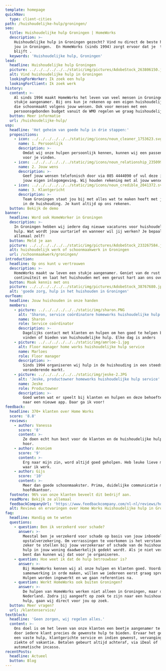 ```yaml
---
template: homepage
quickNav:
  type: client-cities
path: /huishoudelijke-hulp/groningen/
seo:
  title: Huishoudelijke hulp Groningen | HomeWorks
  description: >-
    Huishoudelijke hulp in Groningen gezocht? Vind nu direct de beste hulp voor
    jou in Groningen.  En HomeWorks (sinds 1994) zorgt ervoor dat je  tevreden
    blijft .
  keywords: 'Huishoudelijke hulp, Groningen'
lead:
  headline: Huishoudelijke hulp Groningen
  picture: ../../../../../../static/img/pictures/AdobeStock_263806150.jpg
  alt: Vind huishoudelijke hulp in Groningen
  lookingForWorker: Ik zoek een hulp
  lookingForClient: Ik zoek werk
history:
  content: >-
    Al sinds 1994 maakt HomeWorks het leven van veel mensen in Groningen een
    stukje aangenamer. Bij ons kun je rekenen op een eigen huishoudelijke hulp,
    die schoonmaakt volgens jouw wensen. Ook voor mensen met een
    persoonsgebonden budget vanuit de WMO regelen we graag huishoudelijke hulp.
  button: Meer informatie
  url: /huishoudelijke-hulp/
usp:
  headline: 'Het geheim van goede hulp in drie stappen:'
  propositions:
    - icon: ../../../../../../static/img/icons/noun_cleaner_1753623.svg
      name: 1. Persoonlijk
      description: >-
        Omdat wij onze hulpen persoonlijk kennen, kunnen wij een passende hulp
        voor je vinden.
    - icon: ../../../../../../static/img/icons/noun_relationship_2350997.svg
      name: 2. Jouw wens
      description: >-
        Geef jouw wensen telefonisch door via 085 4444090 of vul deze in bij
        jouw eigen inlogomgeving. Wij houden rekening met al jouw wensen.
    - icon: ../../../../../../static/img/icons/noun_credible_2041372.svg
      name: 3. Klantgericht
      description: >-
        Team Groningen staat jou bij met alles wat te maken heeft met jouw hulp
        in de huishouding. Je kunt altijd op ons rekenen.
  button: Bekijk de demo
banner:
  headline: Word ook HomeWorker in Groningen
  description: >-
    In Groningen hebben wij iedere dag nieuwe vacatures voor huishoudelijke
    hulp. Wat wordt jouw uurtarief en wanneer wil jij werken? Je bepaalt het
    allemaal zelf!
  button: Meld je aan
  picture: ../../../../../../static/img/pictures/AdobeStock_233267584.jpg
  alt: huishoudelijk werk of schoonmaakwerk in Groningen
  url: /schoonmaakwerk/groningen/
introduction:
  headline: Op ons kunt u vertrouwen
  description: >-
    HomeWorks maakt uw leven een stukje aangenamer. Geniet van de rust en
    continuïteit en laat het huishouden met een gerust hart aan ons over.
  button: Maak kennis met ons
  picture: ../../../../../../static/img/pictures/AdobeStock_38767680.jpg
  alt: 'goede zorg, hulp in het huishouden in Groningen'
ourTeam:
  headline: Jouw huishouden in onze handen
  members:
    - picture: ../../../../../../static/img/sharon.PNG
      alt: 'Sharon, service coördinatore homeworks huishoudelijke hulp service'
      name: Sharon
      role: Service coördinator
      description: >-
        Dagelijks contact met klanten en hulpen om hen goed te helpen bij het
        vinden of bieden van huishoudelijke hulp. Elke dag is anders
    - picture: ../../../../../../static/img/amrloe-1.jpg
      alt: Floor manager home works huishoudelijke hulp service
      name: Marloes
      role: Floor manager
      description: >-
        Sinds 1994 organiseren wij hulp in de huishouding in een steeds
        veranderende markt.
    - picture: ../../../../../../static/img/jeske-2.JPG
      alt: 'Jeske, productowner homeworks huishoudelijke hulp service'
      name: Jeske
      role: Productowner
      description: >-
        Goed weten wat er speelt bij klanten en hulpen en deze behoefte vertalen
        naar een nieuwe app. Daar ga ik voor!
feedback:
  headline: 370+ klanten over Home Works
  score: '8.8'
  reviews:
    - author: Vanessa
      score: '8'
      content: >-
        Ze doen echt hun best voor de klanten en de huishoudelijke hulpen. Top
        hoor.
    - author: Anoniem
      score: '9'
      content: >-
        Erg naar mijn zin, word altijd goed geholpen. Heb leuke lieve mensen
        waar ik werk.
    - author: Gijs
      score: '10'
      content: >-
        Meer dan goede schoonmaakster. Prima, duidelijke communicatie met het
        hoofdkantoor.
  footnote: 96% van onze klanten beveelt dit bedrijf aan.
  readMore: Bekijk ze allemaal
  feedbackCompanyUrl: 'https://www.feedbackcompany.com/nl-nl/reviews/home-works/'
  alt: Reviews en ervaringen over Home Works Huishoudelijke hulp in Groningen
faq:
  headline: Handig om te weten
  questions:
    - question: Ben ik verzekerd voor schade?
      answer: >-
        Meestal ben je verzekerd voor schade op basis van jouw inboedel of
        opstalverzekering. Om verrassingen te voorkomen is het verstandig om
        zeker te stellen bij jouw verzekeraar of schade van de huishoudelijke
        hulp in jouw woning daadwerkelijk gedekt wordt. Als je niet verzekerd
        bent dan kunnen wij dat voor je organiseren.
    - question: Hoe weet ik dat de hulp betrouwbaar is?
      answer: >-
        Bij HomeWorks kennen wij al onze hulpen en klanten goed. Voordat we een
        samenwerking in orde maken, willen we iedereen eerst graag spreken.
        Hulpen worden ingewerkt en we gaan referenties na.
    - question: Werkt HomeWorks ook buiten Groningen?
      answer: >-
        De hulpen van HomeWorks werken niet alleen in Groningen, maar door heel
        Nederland. Zodra jij aangeeft op zoek te zijn naar een huishoudelijke
        hulp, gaan wij direct voor jou op zoek.
  button: Meer vragen?
  url: /klantenservice/
textblock:
  headline: 'Geen zorgen, wij regelen alles.'
  content: >-
    Ons doel is om het leven van onze klanten een beetje aangenamer te maken,
    door iedere klant precies de gewenste hulp te bieden. Ervaar het gemak van
    een vaste hulp, klantgerichte service en indien gewenst, vervanging bij
    ziekte of vakantie. Betalen gebeurt altijd achteraf, via iDeal of
    automatische incasso. 
recentPosts:
  headline: Actueel
  button: Blog
---
```


